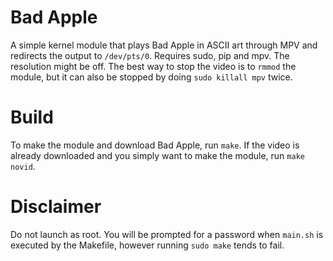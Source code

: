 # Bad Apple
A simple kernel module that plays Bad Apple in ASCII art through MPV and redirects the output to `/dev/pts/0`. Requires sudo, pip and mpv. The resolution might be off. The best way to stop the video is to `rmmod` the module, but it can also be stopped by doing `sudo killall mpv` twice.

# Build
To make the module and download Bad Apple, run `make`. If the video is already downloaded and you simply want to make the module, run `make novid`.

# Disclaimer
Do not launch as root. You will be prompted for a password when `main.sh` is executed by the Makefile, however running `sudo make` tends to fail.
